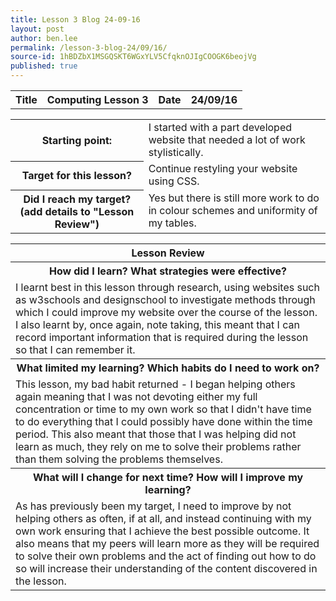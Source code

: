 ```yaml
---
title: Lesson 3 Blog 24-09-16
layout: post
author: ben.lee
permalink: /lesson-3-blog-24/09/16/
source-id: 1hBDZbX1MSGQSKT6WGxYLV5CfqknOJIgCOOGK6beojVg
published: true
---
```

<table>
  <tr>
    <th>Title</th>
    <th>Computing Lesson 3</th>
    <th>Date</th>
    <th>24/09/16</th>
  </tr>
</table>


<table>
  <tr>
    <th>Starting point:</th>
    <td>I started with a part developed website that needed a lot of work stylistically.</td>
  </tr>
  <tr>
    <th>Target for this lesson?</th>
    <td>Continue restyling your website using CSS.</td>
  </tr>
  <tr>
    <th>Did I reach my target? 
(add details to "Lesson Review")</th>
    <td> Yes but there is still more work to do in colour schemes and uniformity of my tables.</td>
  </tr>
</table>


<table>
  <tr>
    <th>Lesson Review</th>
  </tr>
  <tr>
    <th>How did I learn? What strategies were effective? </th>
  </tr>
  <tr>
    <td>I learnt best in this lesson through research, using websites such as w3schools and designschool to investigate methods through which I could improve my website over the course of the lesson. I also learnt by, once again, note taking, this meant that I can record important information that is required during the lesson so that I can remember it.</td>
  </tr>
  <tr>
    <th>What limited my learning? Which habits do I need to work on? </th>
  </tr>
  <tr>
    <td>This lesson, my bad habit returned - I began helping others again meaning that I was not devoting either my full concentration or time to my own work so that I didn't have time to do everything that I could possibly have done within the time period. This also meant that those that I was helping did not learn as much, they rely on me to solve their problems rather than them solving the problems themselves.</td>
  </tr>
  <tr>
    <th>What will I change for next time? How will I improve my learning?</th>
  </tr>
  <tr>
    <td>As has previously been my target, I need to improve by not helping others as often, if at all, and instead continuing with my own work ensuring that I achieve the best possible outcome. It also means that my peers will learn more as they will be required to solve their own problems and the act of finding out how to do so will increase their understanding of the content discovered in the lesson.</td>
  </tr>
</table>


